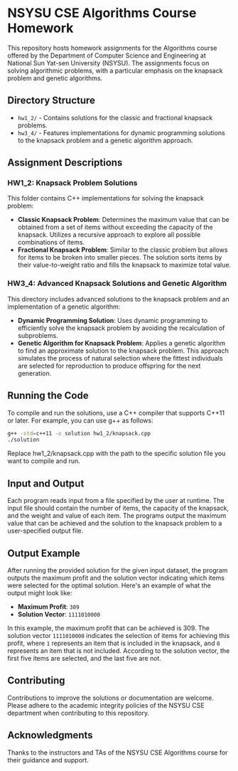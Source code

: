 # NSYSU CSE Algorithms Course Homework

This repository hosts homework assignments for the Algorithms course offered by the Department of Computer Science and Engineering at National Sun Yat-sen University (NSYSU). The assignments focus on solving algorithmic problems, with a particular emphasis on the knapsack problem and genetic algorithms.

## Directory Structure

- `hw1_2/` - Contains solutions for the classic and fractional knapsack problems.
- `hw3_4/` - Features implementations for dynamic programming solutions to the knapsack problem and a genetic algorithm approach.

## Assignment Descriptions

### HW1_2: Knapsack Problem Solutions

This folder contains C++ implementations for solving the knapsack problem:

- **Classic Knapsack Problem**: Determines the maximum value that can be obtained from a set of items without exceeding the capacity of the knapsack. Utilizes a recursive approach to explore all possible combinations of items.
- **Fractional Knapsack Problem**: Similar to the classic problem but allows for items to be broken into smaller pieces. The solution sorts items by their value-to-weight ratio and fills the knapsack to maximize total value.

### HW3_4: Advanced Knapsack Solutions and Genetic Algorithm

This directory includes advanced solutions to the knapsack problem and an implementation of a genetic algorithm:

- **Dynamic Programming Solution**: Uses dynamic programming to efficiently solve the knapsack problem by avoiding the recalculation of subproblems.
- **Genetic Algorithm for Knapsack Problem**: Applies a genetic algorithm to find an approximate solution to the knapsack problem. This approach simulates the process of natural selection where the fittest individuals are selected for reproduction to produce offspring for the next generation.

## Running the Code

To compile and run the solutions, use a C++ compiler that supports C++11 or later. For example, you can use g++ as follows:

```bash
g++ -std=c++11 -o solution hw1_2/knapsack.cpp
./solution
```
Replace hw1_2/knapsack.cpp with the path to the specific solution file you want to compile and run.

## Input and Output
Each program reads input from a file specified by the user at runtime. The input file should contain the number of items, the capacity of the knapsack, and the weight and value of each item. The programs output the maximum value that can be achieved and the solution to the knapsack problem to a user-specified output file.

## Output Example

After running the provided solution for the given input dataset, the program outputs the maximum profit and the solution vector indicating which items were selected for the optimal solution. Here's an example of what the output might look like:

- **Maximum Profit**: `309`
- **Solution Vector**: `1111010000`

In this example, the maximum profit that can be achieved is 309. The solution vector `1111010000` indicates the selection of items for achieving this profit, where `1` represents an item that is included in the knapsack, and `0` represents an item that is not included. According to the solution vector, the first five items are selected, and the last five are not.

## Contributing
Contributions to improve the solutions or documentation are welcome. Please adhere to the academic integrity policies of the NSYSU CSE department when contributing to this repository.

## Acknowledgments
Thanks to the instructors and TAs of the NSYSU CSE Algorithms course for their guidance and support.

